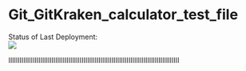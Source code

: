 # Git_GitKraken_calculator_test_file

Status of Last Deployment: <br>
<img src="https://github.com/21092004Goda/Git_GitKraken_calculator_test_file/workflows/Run-tests-on-any-Push-event/badge.svg?branch-master"><br>


IIIIIIIIIIIIIIIIIIIIIIIIIIIIIIIIIIIIIIIIIIIIIIIIIIIIIIIIIIIIIIIIIIIIIIIIIIIIIIIIIIIIIIIIIII
